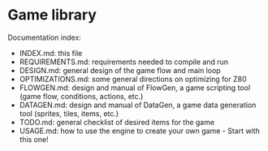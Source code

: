 # Game library

Documentation index:

* INDEX.md: this file
* REQUIREMENTS.md: requirements needed to compile and run
* DESIGN.md: general design of the game flow and main loop
* OPTIMIZATIONS.md: some general directions on optimizing for Z80
* FLOWGEN.md: design and manual of FlowGen, a game scripting tool (game
  flow, conditions, actions, etc.)
* DATAGEN.md: design and manual of DataGen, a game data generation tool
  (sprites, tiles, items, etc.)
* TODO.md: general checklist of desired items for the game
* USAGE.md: how to use the engine to create your own game - Start with this
  one!